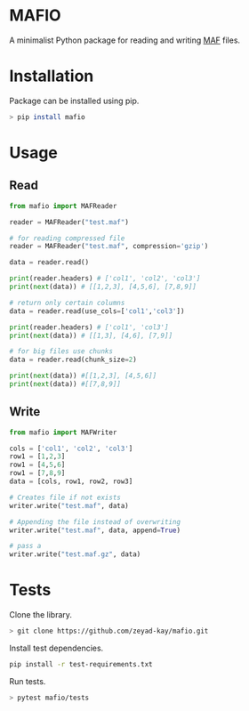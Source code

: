 # MAFIO

A minimalist Python package for reading and writing [MAF](https://docs.gdc.cancer.gov/Data/File_Formats/MAF_Format/#:~:text=Mutation%20Annotation%20Format%20(MAF)%20is,(or%20open-access).) files.

# Installation
Package can be installed using pip.
```sh
> pip install mafio
```
# Usage

## Read
```py
from mafio import MAFReader

reader = MAFReader("test.maf")

# for reading compressed file
reader = MAFReader("test.maf", compression='gzip')

data = reader.read()

print(reader.headers) # ['col1', 'col2', 'col3']
print(next(data)) # [[1,2,3], [4,5,6], [7,8,9]]

# return only certain columns
data = reader.read(use_cols=['col1','col3'])

print(reader.headers) # ['col1', 'col3']
print(next(data)) # [[1,3], [4,6], [7,9]]

# for big files use chunks
data = reader.read(chunk_size=2)

print(next(data)) #[[1,2,3], [4,5,6]]
print(next(data)) #[[7,8,9]]

```
## Write
```py
from mafio import MAFWriter

cols = ['col1', 'col2', 'col3']
row1 = [1,2,3]
row1 = [4,5,6]
row1 = [7,8,9]
data = [cols, row1, row2, row3]

# Creates file if not exists
writer.write("test.maf", data)

# Appending the file instead of overwriting
writer.write("test.maf", data, append=True)

# pass a 
writer.write("test.maf.gz", data)
```

# Tests
Clone the library.
```sh
> git clone https://github.com/zeyad-kay/mafio.git
```
Install test dependencies.
```sh
pip install -r test-requirements.txt
```
Run tests.
```sh
> pytest mafio/tests
```
